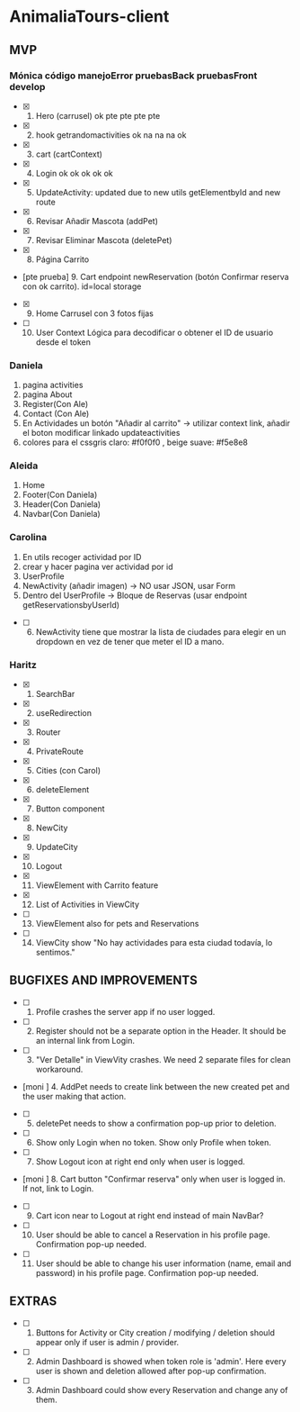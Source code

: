 # AnimaliaTours-client

## MVP

### Mónica código manejoError pruebasBack pruebasFront develop

- [x] 1. Hero (carrusel) ok pte pte pte pte
- [x] 2. hook getrandomactivities ok na na na ok
- [x] 3. cart (cartContext)
- [x] 4. Login ok ok ok ok ok
- [x] 5. UpdateActivity: updated due to new utils getElementbyId and new route
- [x] 6. Revisar Añadir Mascota (addPet)
- [x] 7. Revisar Eliminar Mascota (deletePet)
- [x] 8. Página Carrito
- [pte prueba] 9. Cart endpoint newReservation (botón Confirmar reserva con ok carrito). id=local storage
- [x] 9. Home Carrusel con 3 fotos fijas
- [ ] 10. User Context Lógica para decodificar o obtener el ID de usuario desde el token

### Daniela

1. pagina activities
2. pagina About
3. Register(Con Ale)
4. Contact (Con Ale)
5. En Actividades un botón "Añadir al carrito" -> utilizar context link, añadir el boton modificar linkado updateactivities
6. colores para el cssgris claro: #f0f0f0 , beige suave: #f5e8e8

### Aleida

1. Home
2. Footer(Con Daniela)
3. Header(Con Daniela)
4. Navbar(Con Daniela)

### Carolina

1. En utils recoger actividad por ID
2. crear y hacer pagina ver actividad por id
3. UserProfile
4. NewActivity (añadir imagen) -> NO usar JSON, usar Form
5. Dentro del UserProfile -> Bloque de Reservas (usar endpoint getReservationsbyUserId)

- [ ] 6. NewActivity tiene que mostrar la lista de ciudades para elegir en un dropdown en vez de tener que meter el ID a mano.

### Haritz

- [x] 1. SearchBar
- [x] 2. useRedirection
- [x] 3. Router
- [x] 4. PrivateRoute
- [x] 5. Cities (con Carol)
- [x] 6. deleteElement
- [x] 7. Button component
- [x] 8. NewCity
- [x] 9. UpdateCity
- [x] 10. Logout
- [x] 11. ViewElement with Carrito feature
- [x] 12. List of Activities in ViewCity
- [ ] 13. ViewElement also for pets and Reservations
- [ ] 14. ViewCity show "No hay actividades para esta ciudad todavía, lo sentimos."

## BUGFIXES AND IMPROVEMENTS

- [ ] 1. Profile crashes the server app if no user logged.
- [ ] 2. Register should not be a separate option in the Header. It should be an internal link from Login.
- [ ] 3. "Ver Detalle" in ViewVity crashes. We need 2 separate files for clean workaround.
- [moni ] 4. AddPet needs to create link between the new created pet and the user making that action.
- [ ] 5. deletePet needs to show a confirmation pop-up prior to deletion.
- [ ] 6. Show only Login when no token. Show only Profile when token.
- [ ] 7. Show Logout icon at right end only when user is logged.
- [moni ] 8. Cart button "Confirmar reserva" only when user is logged in. If not, link to Login.
- [ ] 9. Cart icon near to Logout at right end instead of main NavBar?
- [ ] 10. User should be able to cancel a Reservation in his profile page. Confirmation pop-up needed.
- [ ] 11. User should be able to change his user information (name, email and password) in his profile page. Confirmation pop-up needed.

## EXTRAS

- [ ] 1. Buttons for Activity or City creation / modifying / deletion should appear only if user is admin / provider.
- [ ] 2. Admin Dashboard is showed when token role is 'admin'. Here every user is shown and deletion allowed after pop-up confirmation.
- [ ] 3. Admin Dashboard could show every Reservation and change any of them.
